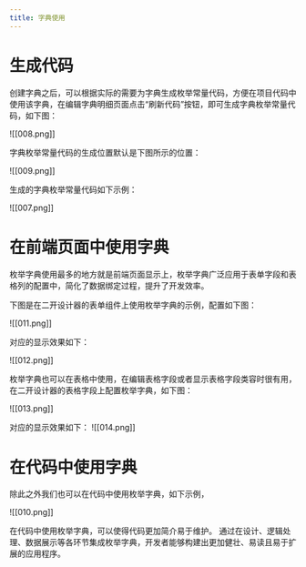 ```yaml
---
title: 字典使用
---
```


# 生成代码

创建字典之后，可以根据实际的需要为字典生成枚举常量代码，方便在项目代码中使用该字典，在编辑字典明细页面点击“刷新代码”按钮，即可生成字典枚举常量代码，如下图：

![[008.png]]

字典枚举常量代码的生成位置默认是下图所示的位置：

![[009.png]]

生成的字典枚举常量代码如下示例：

![[007.png]]

# 在前端页面中使用字典

枚举字典使用最多的地方就是前端页面显示上，枚举字典广泛应用于表单字段和表格列的配置中，简化了数据绑定过程，提升了开发效率。

下图是在二开设计器的表单组件上使用枚举字典的示例，配置如下图：

![[011.png]]

对应的显示效果如下：

![[012.png]]

枚举字典也可以在表格中使用，在编辑表格字段或者显示表格字段类容时很有用，在二开设计器的表格字段上配置枚举字典，如下图：

![[013.png]]

对应的显示效果如下：
![[014.png]]

# 在代码中使用字典

除此之外我们也可以在代码中使用枚举字典，如下示例，

![[010.png]]

在代码中使用枚举字典，可以使得代码更加简介易于维护。 通过在设计、逻辑处理、数据展示等各环节集成枚举字典，开发者能够构建出更加健壮、易读且易于扩展的应用程序。

